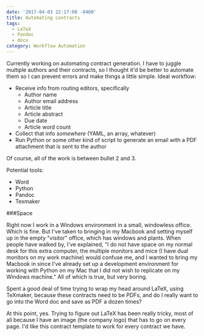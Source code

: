 ```yaml
---
date: '2017-04-03 22:17:00 -0400'
title: Automating contracts
tags:
  - LaTeX
  - Pandoc
  - docx
category: Workflow Automation
---
```


Currently working on automating contract generation. I have to juggle multiple authors and their contracts, so I thought it'd be better to automate them so I can prevent errors and make things a little simple. Ideal workflow:

- Receive info from routing editors, specifically
	- Author name
	- Author email address
	- Article title
	- Article abstract
	- Due date
	- Article word count
- Collect that info *somewhere* (YAML, an array, whatever)
- Run Python or some other kind of script to generate an email with a PDF attachment that is sent to the author

Of course, all of the work is between bullet 2 and 3.

Potential tools:

- Word
- Python
- Pandoc
- Texmaker

###Space

Right now I work in a Windows environment in a small, windowless office. Which is fine. But I've taken to bringing in my Macbook and setting myself up in the empty "visitor" office, which has windows and plants. When people have walked by, I've explained, "I do not have space on my normal desk for this extra computer, the multiple monitors and mice (I have dual monitors on my work machine) would confuse me, and I wanted to bring my Macbook in since I've already set up a development environment for working with Python on my Mac that I did not wish to replicate on my Windows machine." All of which is true, but very boring.

Spent a good deal of time trying to wrap my head around LaTeX, using TeXmaker, because these contracts need to be PDFs, and do I really want to go into the Word doc and save as PDF a dozen times?

At this point, yes. Trying to figure out LaTeX has been really tricky, most of all because I have an image (the company logo) that has to go on every page. I'd like this contract template to work for every contract we have.